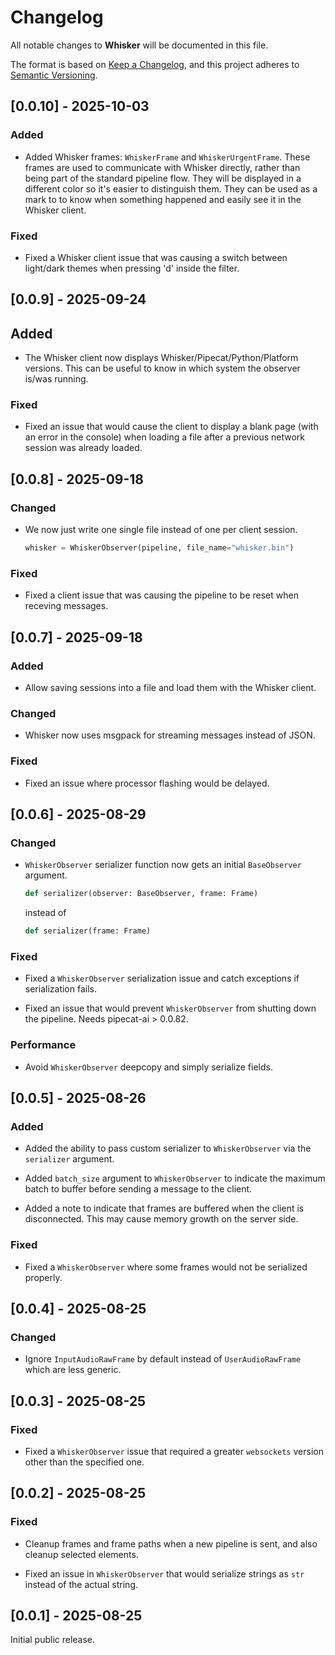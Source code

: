 # Changelog

All notable changes to **Whisker** will be documented in this file.

The format is based on [Keep a Changelog](https://keepachangelog.com/en/1.0.0/),
and this project adheres to [Semantic Versioning](https://semver.org/spec/v2.0.0.html).

## [0.0.10] - 2025-10-03

### Added

- Added Whisker frames: `WhiskerFrame` and `WhiskerUrgentFrame`. These frames
  are used to communicate with Whisker directly, rather than being part of the
  standard pipeline flow. They will be displayed in a different color so it's
  easier to distinguish them. They can be used as a mark to to know when
  something happened and easily see it in the Whisker client.

### Fixed

- Fixed a Whisker client issue that was causing a switch between light/dark
  themes when pressing 'd' inside the filter.

## [0.0.9] - 2025-09-24

## Added

- The Whisker client now displays Whisker/Pipecat/Python/Platform versions. This
  can be useful to know in which system the observer is/was running.

### Fixed

- Fixed an issue that would cause the client to display a blank page (with an
  error in the console) when loading a file after a previous network session was
  already loaded.

## [0.0.8] - 2025-09-18

### Changed

- We now just write one single file instead of one per client session.

  ```python
  whisker = WhiskerObserver(pipeline, file_name="whisker.bin")
  ```

### Fixed

- Fixed a client issue that was causing the pipeline to be reset when receving
  messages.

## [0.0.7] - 2025-09-18

### Added

- Allow saving sessions into a file and load them with the Whisker client.

### Changed

- Whisker now uses msgpack for streaming messages instead of JSON.

### Fixed

- Fixed an issue where processor flashing would be delayed.

## [0.0.6] - 2025-08-29

### Changed

- `WhiskerObserver` serializer function now gets an initial `BaseObserver`
  argument.

  ```python
  def serializer(observer: BaseObserver, frame: Frame)
  ```

  instead of

  ```python
  def serializer(frame: Frame)
  ```

### Fixed

- Fixed a `WhiskerObserver` serialization issue and catch exceptions if
  serialization fails.

- Fixed an issue that would prevent `WhiskerObserver` from shutting down the
  pipeline. Needs pipecat-ai > 0.0.82.

### Performance

- Avoid `WhiskerObserver` deepcopy and simply serialize fields.

## [0.0.5] - 2025-08-26

### Added

- Added the ability to pass custom serializer to `WhiskerObserver` via the
  `serializer` argument.

- Added `batch_size` argument to `WhiskerObserver` to indicate the maximum batch
  to buffer before sending a message to the client.

- Added a note to indicate that frames are buffered when the client is
  disconnected. This may cause memory growth on the server side.

### Fixed

- Fixed a `WhiskerObserver` where some frames would not be serialized properly.

## [0.0.4] - 2025-08-25

### Changed

- Ignore `InputAudioRawFrame` by default instead of `UserAudioRawFrame` which
  are less generic.

## [0.0.3] - 2025-08-25

### Fixed

- Fixed a `WhiskerObserver` issue that required a greater `websockets` version
  other than the specified one.

## [0.0.2] - 2025-08-25

### Fixed

- Cleanup frames and frame paths when a new pipeline is sent, and also cleanup
  selected elements.

- Fixed an issue in `WhiskerObserver` that would serialize strings as `str`
  instead of the actual string.

## [0.0.1] - 2025-08-25

Initial public release.
